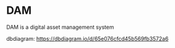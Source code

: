 # DAM
DAM is a digital asset management system

dbdiagram: https://dbdiagram.io/d/65e076cfcd45b569fb3572a6
